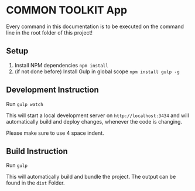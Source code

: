 # COMMON TOOLKIT App

Every command in this documentation is to be executed on the command line in the root folder of this project!

## Setup

1. Install NPM dependencies ```npm install```
2. (if not done before) Install Gulp in global scope ```npm install gulp -g```

## Development Instruction

Run ```gulp watch```

This will start a local development server on ```http://localhost:3434``` and will automatically build and deploy changes, whenever the code is changing.

Please make sure to use 4 space indent.

## Build Instruction

Run ```gulp```

This will automatically build and bundle the project. The output can be found in the ```dist``` Folder.
